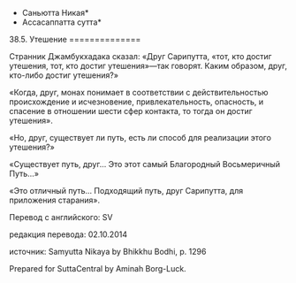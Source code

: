 * Саньютта Никая*
* Ассасаппатта сутта*

38\.5\. Утешение
\=\=\=\=\=\=\=\=\=\=\=\=\=\=

Странник Джамбукхадака сказал: «Друг Сарипутта, «тот, кто достиг утешения, тот, кто достиг утешения»—так говорят\. Каким образом, друг, кто\-либо достиг утешения?»

«Когда, друг, монах понимает в соответствии с действительностью происхождение и исчезновение, привлекательность, опасность, и спасение в отношении шести сфер контакта, то тогда он достиг утешения»\.

«Но, друг, существует ли путь, есть ли способ для реализации этого утешения?»

«Существует путь, друг… Это этот самый Благородный Восьмеричный Путь…»

«Это отличный путь… Подходящий путь, друг Сарипутта, для приложения старания»\.

Перевод с английского: SV

редакция перевода: 02\.10\.2014

источник: Samyutta Nikaya by Bhikkhu Bodhi, p\. 1296

Prepared for SuttaCentral by Aminah Borg\-Luck\.